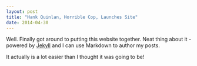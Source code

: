 ```yaml
---
layout: post
title: "Hank Quinlan, Horrible Cop, Launches Site"
date: 2014-04-30
---
```


Well. Finally got around to putting this website together. Neat thing about it - powered by [Jekyll](http://jekyllrb.com) and I can use Markdown to author my posts. 

It actually is a lot easier than I thought it was going to be!

